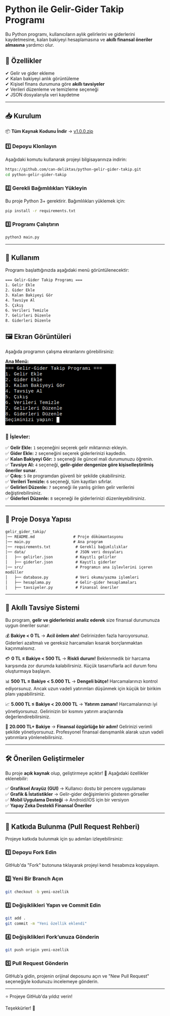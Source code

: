 # **Python ile Gelir-Gider Takip Programı**


Bu Python programı, kullanıcıların aylık gelirlerini ve giderlerini kaydetmesine, kalan bakiyeyi hesaplamasına ve **akıllı finansal öneriler almasına** yardımcı olur.

## 🚀 **Özellikler**
✔ Gelir ve gider ekleme  
✔ Kalan bakiyeyi anlık görüntüleme  
✔ Kişisel finans durumuna göre **akıllı tavsiyeler**  
✔ Verileri düzenleme ve temizleme seçeneği  
✔ JSON dosyalarıyla veri kaydetme  

---

## 📥 **Kurulum**  

📦 **Tüm Kaynak Kodunu İndir** → [v1.0.0.zip](https://github.com/can-deliktas/python-gelir-gider-takip/archive/refs/tags/v1.0.0.zip)  

### **1️⃣ Depoyu Klonlayın**  
Aşağıdaki komutu kullanarak projeyi bilgisayarınıza indirin:  
```bash
https://github.com/can-deliktas/python-gelir-gider-takip.git
cd python-gelir-gider-takip
```

### **2️⃣ Gerekli Bağımlılıkları Yükleyin**  
Bu proje Python 3+ gerektirir. Bağımlılıkları yüklemek için:  
```bash
pip install -r requirements.txt
```

### **3️⃣ Programı Çalıştırın**  
```bash
python3 main.py
```

---

## 🎯 **Kullanım**  
Programı başlattığınızda aşağıdaki menü görüntülenecektir:  
```
=== Gelir-Gider Takip Programı ===
1. Gelir Ekle
2. Gider Ekle
3. Kalan Bakiyeyi Gör
4. Tavsiye Al
5. Çıkış
6. Verileri Temizle
7. Gelirleri Düzenle
8. Giderleri Düzenle
```

## 🖼 **Ekran Görüntüleri**
Aşağıda programın çalışma ekranlarını görebilirsiniz:

**Ana Menü:**  
![Ana Menü](screenshots/ana_menu.png)


### 📌 **İşlevler:**
✅ **Gelir Ekle:** `1` seçeneğini seçerek gelir miktarınızı ekleyin.  
✅ **Gider Ekle:** `2` seçeneğini seçerek giderlerinizi kaydedin.  
✅ **Kalan Bakiyeyi Gör:** `3` seçeneği ile güncel mali durumunuzu öğrenin.  
✅ **Tavsiye Al:** `4` seçeneği, **gelir-gider dengenize göre kişiselleştirilmiş öneriler sunar**.  
✅ **Çıkış:** `5` ile programdan güvenli bir şekilde çıkabilirsiniz.  
✅ **Verileri Temizle:** `6` seçeneği, tüm kayıtları sıfırlar.  
✅ **Gelirleri Düzenle:** `7` seçeneği ile yanlış girilen gelir verilerini değiştirebilirsiniz.  
✅ **Giderleri Düzenle:** `8` seçeneği ile giderlerinizi düzenleyebilirsiniz.  

---

## 📂 **Proje Dosya Yapısı**  
```
gelir_gider_takip/
│── README.md                 # Proje dökümantasyonu
│── main.py                   # Ana program
│── requirements.txt           # Gerekli bağımlılıklar
│── data/                      # JSON veri dosyaları
│   ├── gelirler.json          # Kayıtlı gelirler
│   ├── giderler.json          # Kayıtlı giderler
│── src/                       # Programın ana işlevlerini içeren modüller
│   ├── database.py            # Veri okuma/yazma işlemleri
│   ├── hesaplama.py           # Gelir-gider hesaplamaları
│   ├── tavsiyeler.py          # Finansal öneriler
```

---

## 🤖 **Akıllı Tavsiye Sistemi**  
Bu program, **gelir ve giderlerinizi analiz ederek** size finansal durumunuza uygun öneriler sunar:  

💰 **Bakiye < 0 TL** → **Acil önlem alın!** Gelirinizden fazla harcıyorsunuz. Giderleri azaltmalı ve gereksiz harcamaları kısarak borçlanmaktan kaçınmalısınız.  

💳 **0 TL ≤ Bakiye < 500 TL** → **Riskli durum!** Beklenmedik bir harcama karşısında zor durumda kalabilirsiniz. Küçük tasarruflarla acil durum fonu oluşturmaya başlayın.  

📊 **500 TL ≤ Bakiye < 5.000 TL** → **Dengeli bütçe!** Harcamalarınızı kontrol ediyorsunuz. Ancak uzun vadeli yatırımları düşünmek için küçük bir birikim planı yapabilirsiniz.  

📈 **5.000 TL ≤ Bakiye < 20.000 TL** → **Yatırım zamanı!** Harcamalarınızı iyi yönetiyorsunuz. Gelirinizin bir kısmını yatırım araçlarında değerlendirebilirsiniz.  

🏦 **20.000 TL+ Bakiye** → **Finansal özgürlüğe bir adım!** Gelirinizi verimli şekilde yönetiyorsunuz. Profesyonel finansal danışmanlık alarak uzun vadeli yatırımlara yönlenebilirsiniz.  

---

## 🛠 **Önerilen Geliştirmeler**  
Bu proje **açık kaynak** olup, geliştirmeye açıktır! 🎉 Aşağıdaki özellikler eklenebilir:  

✅ **Grafiksel Arayüz (GUI)** → Kullanıcı dostu bir pencere uygulaması  
✅ **Grafik & İstatistikler** → Gelir-gider değişimlerini gösteren görseller  
✅ **Mobil Uygulama Desteği** → Android/iOS için bir versiyon  
✅ **Yapay Zeka Destekli Finansal Öneriler**  

---

## 📢 **Katkıda Bulunma (Pull Request Rehberi)**  
Projeye katkıda bulunmak için şu adımları izleyebilirsiniz:  

### **1️⃣ Depoyu Fork Edin**  
GitHub'da "Fork" butonuna tıklayarak projeyi kendi hesabınıza kopyalayın.  

### **2️⃣ Yeni Bir Branch Açın**  
```bash
git checkout -b yeni-ozellik
```

### **3️⃣ Değişiklikleri Yapın ve Commit Edin**  
```bash
git add .
git commit -m "Yeni özellik eklendi"
```

### **4️⃣ Değişiklikleri Fork’unuza Gönderin**  
```bash
git push origin yeni-ozellik
```

### **5️⃣ Pull Request Gönderin**  
GitHub’a gidin, projenin orijinal deposunu açın ve "New Pull Request" seçeneğiyle kodunuzu incelemeye gönderin.  

---

⭐ Projeye GitHub'da yıldız verin!  

Teşekkürler! 🎉
